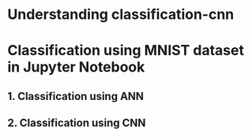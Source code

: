 # Understanding classification-cnn
# Classification using MNIST dataset in Jupyter Notebook
## 1. Classification using ANN
## 2. Classification using CNN
